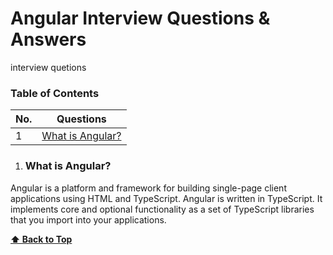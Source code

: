 # Angular Interview Questions & Answers
interview quetions

### Table of Contents
| No. | Questions |
|---- | ---------
|1 | [What is Angular?](#what-is-angular)|


1. ### What is Angular?

Angular is a platform and framework for building single-page client applications using HTML and TypeScript. Angular is written in TypeScript. It implements core and optional functionality as a set of TypeScript libraries that you import into your applications.

  **[⬆ Back to Top](#table-of-contents)**
